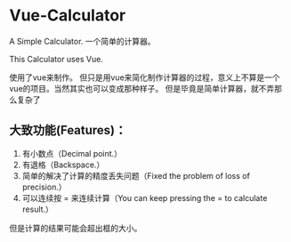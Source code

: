 # Vue-Calculator
A Simple Calculator.
一个简单的计算器。

This Calculator uses Vue.

使用了vue来制作。
但只是用vue来简化制作计算器的过程，意义上不算是一个vue的项目。当然其实也可以变成那种样子。
但是毕竟是简单计算器，就不弄那么复杂了



## 大致功能(Features)：
1. 有小数点（Decimal point.）
2. 有退格（Backspace.）
3. 简单的解决了计算的精度丢失问题（Fixed the problem of loss of precision.）
4. 可以连续按 = 来连续计算（You can keep pressing the = to calculate result.）

但是计算的结果可能会超出框的大小。
